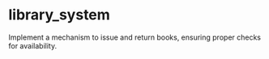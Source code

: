 # library_system
 Implement a mechanism to issue and return books, ensuring proper checks for availability.
